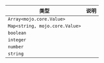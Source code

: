 | 类型 | 说明 |
|---|---|
| `Array<mojo.core.Value>` |  |
| `Map<string, mojo.core.Value>` |  |
| `boolean` |  |
| `integer` |  |
| `number` |  |
| `string` |  |
